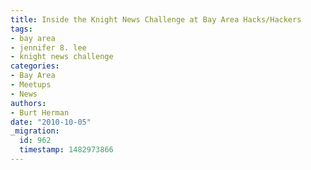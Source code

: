 ```yaml
---
title: Inside the Knight News Challenge at Bay Area Hacks/Hackers
tags:
- bay area
- jennifer 8. lee
- knight news challenge
categories:
- Bay Area
- Meetups
- News
authors:
- Burt Herman
date: "2010-10-05"
_migration:
  id: 962
  timestamp: 1482973866
---
```


